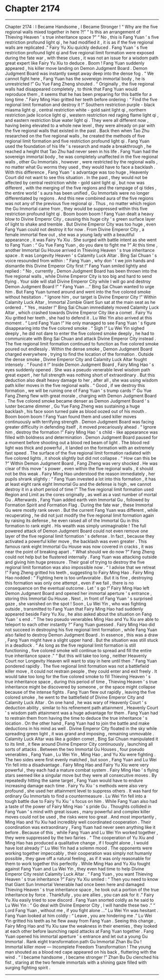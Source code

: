 
# Chapter 2174


---

Chapter 2174 : I Became Handsome , I Became Stronger !
“ Why are the five regional walls mixed together in here ?!”
“ Is this an arrangement of Thieving Heaven ’ s true inheritance space ?”
“ No , this is Fang Yuan ’ s five restriction profound light qi , he had modified it , it is as if the five regional walls are replicated .” Fairy Yu Xiu quickly deduced .
Fang Yuan ’ s five restriction profound light qi and five regional limit formation were exposed during the fate war , with these clues , it was not an issue for a wisdom path great expert like Fairy Yu Xiu to deduce .
Boom !
Fang Yuan suddenly appeared , his killer move landing on Demon Judgment Board .
Demon Judgment Board was instantly swept away deep into the dense fog .
“ We cannot fight here , Fang Yuan has the sovereign immortal body , he is unrestricted !” Gu Yue Fang Zheng shouted .
“ Originally , the five regional walls had disappeared completely , to think that Fang Yuan would reproduce them , it seems that he has been preparing for this battle for a long time .” Fairy Ming Hao gritted her teeth before ordering : “ Find the five regional limit formation and destroy it !”
Southern restriction purple - black miasma light qi , central restriction white - gold saint light qi , northern restriction jade licorice light qi , western restriction red raging flame light qi , and eastern restriction blue water light qi . They were all different now , having being elevated to a whole new level , they were already on par with the five regional walls that existed in the past .
Back then when Tao Zhu researched on the five regional walls , he created the methods of five regional limit formation and five restriction profound light qi .
Fang Yuan used the foundation of his life ’ s research and made a breakthrough , he reached a height that Tao Zhu had never seen in his life .
Fang Yuan had the sovereign immortal body , he was completely unaffected in the five regional walls , other Gu Immortals , however , were restricted by the regional walls , no matter what Gu worms they used , they would have to face a backlash .
With this difference , Fang Yuan ’ s advantage was too huge , Heavenly Court did not want to see this situation .
In the past , they would not be affected by central restriction white - gold saint light qi , but now was different , with the merging of the five regions and the rampage of qi tides , the entire world ’ s aura has been unified , Gu Immortals were no longer differentiated by regions .
And this new combined aura of the five regions was not any of the previous five regional qi .
Thus , no matter which region the Gu Immortal came from , they would be suppressed within this five restriction profound light qi .
Boom boom boom !
Fang Yuan dealt a heavy blow to Divine Emperor City , causing this huge city ’ s green surface layer of light to shake and tremble .
But Divine Emperor City was too huge , even Fang Yuan could not destroy it for now .
From Divine Emperor City , a female immortal flew out , she was a young lady with a beautiful appearance , it was Fairy Yu Xiu .
She surged with battle intent as she went to Fang Yuan : “ Gu Yue Fang Yuan , do you dare to fight me ?”
At this time , another Immortal Gu House arrived in Thieving Heaven ’ s true inheritance space .
It was Longevity Heaven ’ s Calamity Luck Altar .
Bing Sai Chuan ’ s voice resounded from within : “ Fang Yuan , why don ’ t we join hands and dismantle this Divine Emperor City first !”
Fang Yuan smiled lightly and replied : “ No , currently , Demon Judgment Board has been thrown into the five regional walls , while Divine Emperor City is too big and hard to send flying . Your side will stall Divine Emperor City while I will go and destroy Demon Judgment Board !”
“ Fang Yuan …” Bing Sai Chuan wanted to urge him .
But Fang Yuan turned around and went into the five colored smoke without hesitation .
“ Ignore him , our target is Divine Emperor City !” Within Calamity Luck Altar , Immortal Zombie Giant Sun sat at the main seat as he ordered .
“ Yes , master !” Bing Sai Chuan immediately moved Calamity Luck Altar , which crashed towards Divine Emperor City like a comet .
Fairy Yu Xiu gritted her teeth , she had to defend it .
Lu Wei Yin also arrived at this moment .
“ Lord Fang Yuan !” He only managed to see Fang Yuan ’ s figure disappearing into the five colored smoke .
“ Sigh !” Lu Wei Yin sighed deeply , he did not dare to enter the five colored smoke deeply , he had to communicate with Bing Sai Chuan and attack Divine Emperor City instead .
The five regional limit formation continued to function as five colored smoke poured out endlessly .
Within the dense smoke , Demon Judgment Board charged everywhere , trying to find the location of the formation . Outside the dense smoke , Divine Emperor City and Calamity Luck Altar fought intensely .
“ Found it !” Inside Demon Judgment Board , Fairy Ming Hao ’ s eyes suddenly opened .
She was a pseudo venerable level wisdom path great expert , her full strength was nothing short of extraordinary .
But this deduction also dealt heavy damage to her , after all , she was using wisdom path killer moves in the five regional walls .
“ Good , if we destroy this formation , we will be ruining one of Fang Yuan ’ s trump cards !” Gu Yue Fang Zheng flew with great morale , charging with Demon Judgment Board .
The five colored smoke became denser as Demon Judgment Board ’ s luster became dimmer , Gu Yue Fang Zheng was sustaining a huge backlash , his face soon turned pale as blood oozed out of his mouth .
Boom boom boom !
Fang Yuan found them and used killer moves continuously with terrifying strength .
Demon Judgment Board was facing greater difficulty in defending itself , it moved precariously ahead .
“ Ignore him , destroy the formation !” Fairy Ming Hao ’ s child - like appearance was filled with boldness and determination .
Demon Judgment Board paused for a moment before shooting out a blood red beam of light .
The blood red light was thick and powerful , it landed on the formation with an extremely fast speed .
The surface of the five regional limit formation radiated with five colored lights , it shook slightly but did not collapse .
“ How can this be ?” Within Demon Judgment Board , Fang Zheng was very shocked .
He was clear of this move ’ s power , even within the five regional walls , it should not be this weak .
Fairy Ming Hao understood the reason immediately , her pupils shrank slightly : “ Fang Yuan invested a lot into this formation , it has at least eight rank eight Immortal Gu and the defense is high , we cannot destroy it in a short period of time !”
The five regional limit formation used Region and Limit as the cores originally , as well as a vast number of mortal Gu .
Afterwards , Fang Yuan added earth vein Immortal Gu , followed by Formation Spirit and Formation Flag .
During the fate war , these Immortal Gu were mostly rank seven .
But the current Fang Yuan was different , while recuperating , he did not just modify the five regional limit formation again by raising its defense , he even raised all of the Immortal Gu in this formation to rank eight .
His wealth was simply unimaginable !
The full powered attack of Demon Judgment Board could not even remove one layer of the five regional limit formation ’ s defense . In fact , because they activated a powerful killer move , the backlash was even greater .
This famous rank eight Immortal Gu House was now covered in cracks , it was near the point of breaking apart .
“ What should we do now ?” Fang Zheng could not help but be flustered internally .
Fang Yuan was attacking outside and giving him huge pressure . Their goal of trying to destroy the five regional limit formation was also impossible now .
“ I advise that we retreat !” Fang Zheng gritted his teeth , suggesting to Fairy Ming Hao .
Fairy Ming Hao nodded : “ Fighting here is too unfavorable . But it is fine , destroying this formation was only one attempt , even if we fail , there is no consequence on the eventual outcome . Let ’ s go !”
Fairy Ming Hao left Demon Judgment Board and opened her immortal aperture ’ s entrance , storing this Immortal Gu House .
Next , in front of Fang Yuan ’ s surprised gaze , she vanished on the spot !
Soon , Lu Wei Yin , who was fighting outside , transmitted to Fang Yuan that Fairy Ming Hao had suddenly appeared beside Fairy Yu Xiu , he also asked about the situation on Fang Yuan ’ s end .
“ The two pseudo venerables Ming Hao and Yu Xiu are able to teleport to each other instantly ?” Fang Yuan guessed .
Fairy Ming Hao did not succeed in destroying his five regional limit formation , while Fang Yuan also failed to destroy Demon Judgment Board .
In essence , this was a draw , Fang Yuan might have a slight upper hand .
But the situation was still stuck in a deadlock .
“ As long as the five regional limit formation is still functioning , five colored smoke will continue to spread and fill the entire true inheritance space .”
“ But this will take too long , neither Heavenly Court nor Longevity Heaven will want to stay in here until then .”
Fang Yuan pondered rapidly .
The five regional limit formation was not a battlefield killer move , it could not restrain people , they could enter and exit freely .
It would take too long for the five colored smoke to fill Thieving Heaven ’ s true inheritance space , during this period of time , Thieving Heaven ’ s true inheritance might be discovered by someone , or the space might collapse because of the intense fights .
Fang Yuan flew out rapidly , leaving the five colored smoke , he went to the battlefield of Divine Emperor City and Calamity Luck Altar .
On one hand , he was wary of Heavenly Court ’ s deduction ability , similar to his refinement path attainment , Heavenly Court ’ s wisdom path attainment was a huge advantage for them . Fang Yuan had to restrain them from having the time to deduce the true inheritance ’ s location .
On the other hand , Fang Yuan had to join the battle and make deductions in his mind as well .
Divine Emperor City floated in the sky while spreading green light , it was grand and imposing , remaining unmovable .
Calamity Luck Altar was like a golden comet , Bing Sai Chuan manipulated it to its limit , it flew around Divine Emperor City continuously , launching all sorts of attacks .
Between the two Immortal Gu Houses , four pseudo venerables , Fang Yuan , Lu Wei Yin , Ming Hao , and Yu Xiu were fighting .
The two sides were first evenly matched , but soon , Fang Yuan and Lu Wei Yin fell into a disadvantage .
Fairy Ming Hao and Fairy Yu Xiu were very powerful , they each had a mature combat system .
Fairy Ming Hao ’ s flying stars seemed like a singular move but they were all consecutive moves . By repeatedly hitting the same target , Fang Yuan would have to endure increasing damage each time .
Fairy Yu Xiu ’ s methods were also very profound , she used her attainment level to suppress others . It was hard for ordinary Gu Immortals to find a countermeasure .
Lu Wei Yin fell into a tough battle due to Fairy Yu Xiu ’ s focus on him .
While Fang Yuan also had a taste of the power of Fairy Ming Hao ’ s pride Gu .
Thoughts collided in Fang Yuan ’ s mind with great issues , many powerful and complex killer moves could not be used , the risks were too great .
And most importantly , Ming Hao and Yu Xiu had incredibly well coordinated cooperation .
Their coordination was extraordinary , Fang Yuan had never seen anything like it before .
Because of this , while Fang Yuan and Lu Wei Yin worked together , they were suppressed by the two fairies .
“ The cooperation of Yu Xiu and Ming Hao has produced a qualitative change , if I fought alone , I would have lost already !” Lu Wei Yin had a solemn mood .
The opponents were working together impeccably , their cooperation was simply not humanly possible , they gave off a natural feeling , as if it was only reasonable for them to work together this perfectly .
While Ming Hao and Yu Xiu fought against Fang Yuan and Lu Wei Yin , they even had time to help Divine Emperor City resist Calamity Luck Altar .
“ Fang Yuan , you want Thieving Heaven ’ s true inheritance ?” Fairy Yu Xiu smiled : “ Then you need to know that Giant Sun Immortal Venerable had once been here and damaged Thieving Heaven ’ s true inheritance space , he took out a portion of the true inheritance by force . Thankfully , you are allies , you can ask for it .”
Fairy Yu Xiu easily tried to sow discord .
Fang Yuan snorted coldly as he said to Lu Wei Yin : “ Go deal with Divine Emperor City , I will handle these two .”
“ Lord Fang Yuan , without me , if you fight alone …” Lu Wei Yin was hesitant .
Fang Yuan looked at him coldly : “ Leave , you are hindering me .”
Lu Wei Yin gritted his teeth as he flew away from Fang Yuan .
Seeing this change , Fairy Ming Hao and Yu Xiu saw the weakness in their enemies , they looked at each other before launching rapid attacks at Fang Yuan together .
Fang Yuan opened his immortal aperture ’ s entrance and let out a young Gu Immortal .
Rank eight transformation path Gu Immortal Zhan Bu Du !
Immortal killer move — Incomplete Freedom Transformation !
The young man shouted as a blood red cape appeared on his back , fluttering with the wind .
“ I became handsome , I became stronger !” Zhan Bu Du clenched his fist , staring at the two female immortals with a shining gaze filled with surging fighting spirit .

---

